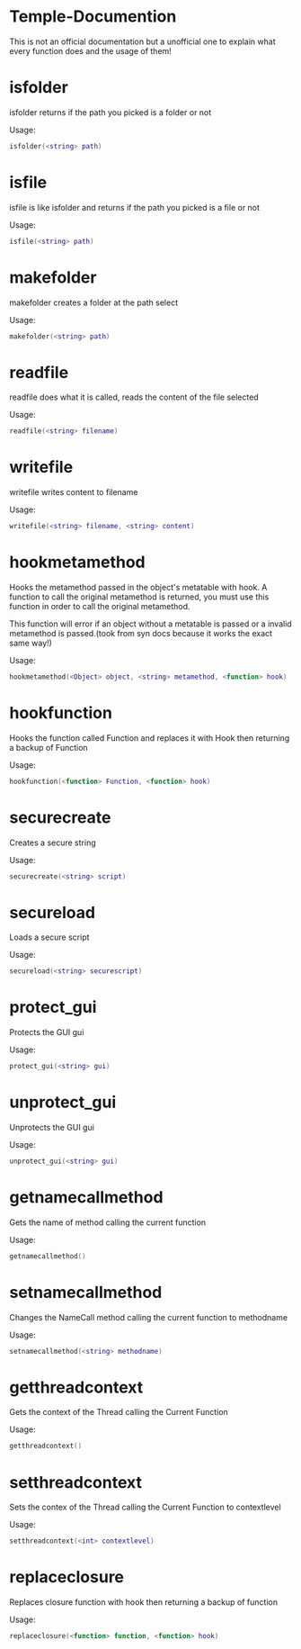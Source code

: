 # Temple-Documention

This is not an official documentation but a unofficial one to explain what every function does and the usage of them!

# isfolder

isfolder returns if the path you picked is a folder or not

Usage:
```lua
isfolder(<string> path)
```

# isfile

isfile is like isfolder and returns if the path you picked is a file or not

Usage:
```lua
isfile(<string> path)
```

# makefolder

makefolder creates a folder at the path select

Usage:
```lua
makefolder(<string> path)
```

# readfile

readfile does what it is called, reads the content of the file selected

Usage:
```lua
readfile(<string> filename)
```

# writefile

writefile writes content to filename

Usage:
```lua
writefile(<string> filename, <string> content)
```

# hookmetamethod

Hooks the metamethod passed in the object's metatable with hook. A function to call the original metamethod is returned, you must use this function in order to call the original metamethod.

This function will error if an object without a metatable is passed or a invalid metamethod is passed.(took from syn docs because it works the exact same way!)

Usage:
```lua
hookmetamethod(<Object> object, <string> metamethod, <function> hook)
```

# hookfunction

Hooks the function called Function and replaces it with Hook then returning a backup of Function

Usage:
```lua
hookfunction(<function> Function, <function> hook)
```

# securecreate

Creates a secure string

Usage:
```lua
securecreate(<string> script)
```

# secureload

Loads a secure script

Usage:
```lua
secureload(<string> securescript)
```

# protect_gui

Protects the GUI gui

Usage:
```lua
protect_gui(<string> gui)
```

# unprotect_gui

Unprotects the GUI gui

Usage:
```lua
unprotect_gui(<string> gui)
```

# getnamecallmethod

Gets the name of method calling the current function

Usage:
```lua
getnamecallmethod()
```

# setnamecallmethod

Changes the NameCall method calling the current function to methodname

Usage:
```lua
setnamecallmethod(<string> methodname)
```

# getthreadcontext

Gets the context of the Thread calling the Current Function

Usage:
```lua
getthreadcontext()
```

# setthreadcontext

Sets the contex of the Thread calling the Current Function to contextlevel

Usage:
```lua
setthreadcontext(<int> contextlevel)
```

# replaceclosure

Replaces closure function with hook then returning a backup of function

Usage:
```lua
replaceclosure(<function> function, <function> hook)
```
